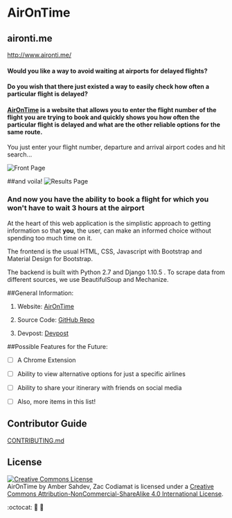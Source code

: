 # AirOnTime
## aironti.me

http://www.aironti.me/

#### Would you like a way to avoid waiting at airports for delayed flights? 
#### Do you wish that there just existed a way to easily check how often a particular flight is delayed? 


#### [AirOnTime](http://www.aironti.me/) is a website that allows you to enter the flight number of the flight you are trying to book and quickly shows you how often the particular flight is delayed and what are the other reliable options for the same route.


You just enter your flight number, departure and arrival airport codes and hit search...

![Front Page](/img/frontpage.png)

##and voila!
![Results Page](/img/searchresults.png)



### And now you have the ability to book a flight for which you **won't have to wait 3 hours** at the airport ###

At the heart of this web application is the simplistic approach to getting information so that **you**, the user, can make an informed choice without spending too much time on it. 


The frontend is the usual HTML, CSS, Javascript with Bootstrap and Material Design for Bootstrap.

The backend is built with Python 2.7 and Django 1.10.5 . 
To scrape data from different sources, we use BeautifulSoup and Mechanize. 



##General Information:

1. Website: [AirOnTime](http://www.aironti.me/)

2. Source Code: [GitHub Repo](https://github.com/a-sahdev/AirOnTime)

3. Devpost: [Devpost]()



##Possible Features for the Future: 
- [ ] A Chrome Extension 

- [ ] Ability to view alternative options for just a specific airlines

- [ ] Ability to share your itinerary with friends on social media

- [ ] Also, more items in this list!


## Contributor Guide
[CONTRIBUTING.md](https://github.com/a-sahdev/AirOnTime/blob/master/CONTRIBUTING.md)

## License 

<a rel="license" href="http://creativecommons.org/licenses/by-nc-sa/4.0/"><img alt="Creative Commons License" style="border-width:0" src="https://i.creativecommons.org/l/by-nc-sa/4.0/88x31.png" /></a><br /><span xmlns:dct="http://purl.org/dc/terms/" property="dct:title">AirOnTime</span> by <span xmlns:cc="http://creativecommons.org/ns#" property="cc:attributionName">Amber Sahdev, Zac Codiamat</span> is licensed under a <a rel="license" href="http://creativecommons.org/licenses/by-nc-sa/4.0/">Creative Commons Attribution-NonCommercial-ShareAlike 4.0 International License</a>.


:octocat: :rocket: :tada:
